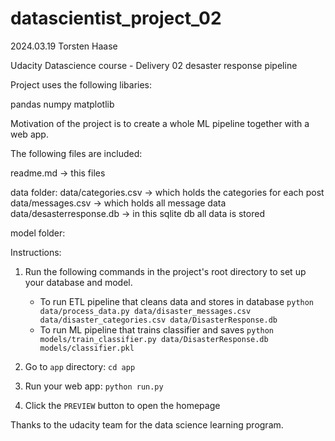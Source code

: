 # datascientist_project_02
2024.03.19 Torsten Haase

Udacity Datascience course - Delivery 02 desaster response pipeline

Project uses the following libaries:

pandas
numpy
matplotlib

Motivation of the project is to create a whole ML pipeline together with a web app.

The following files are included:

readme.md -> this files

data folder:
data/categories.csv -> which holds the categories for each post
data/messages.csv -> which holds all message data
data/desasterresponse.db -> in this sqlite db all data is stored

model folder:



Instructions:
1. Run the following commands in the project's root directory to set up your database and model.

    - To run ETL pipeline that cleans data and stores in database
        `python data/process_data.py data/disaster_messages.csv data/disaster_categories.csv data/DisasterResponse.db`
    - To run ML pipeline that trains classifier and saves
        `python models/train_classifier.py data/DisasterResponse.db models/classifier.pkl`

2. Go to `app` directory: `cd app`

3. Run your web app: `python run.py`

4. Click the `PREVIEW` button to open the homepage

Thanks to the udacity team for the data science learning program. 
